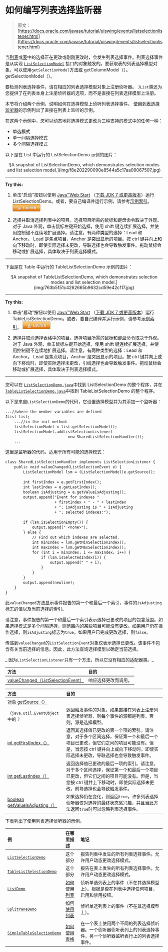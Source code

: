# 如何编写列表选择监听器

> 原文： [https://docs.oracle.com/javase/tutorial/uiswing/events/listselectionlistener.html](https://docs.oracle.com/javase/tutorial/uiswing/events/listselectionlistener.html)

当[列表](../components/list.html)或[表](../components/table.html)中的选择正在更改或刚刚更改时，会发生列表选择事件。列表选择事件是从实现 [`ListSelectionModel`](https://docs.oracle.com/javase/8/docs/api/javax/swing/ListSelectionModel.html) 接口的对象触发的。要获取表的列表选择模型对象，可以使用`getSelectionModel`方法或 getColumnModel（）。getSelectionModel（）。

要检测列表选择事件，请在相应的列表选择模型对象上注册侦听器。 `JList`类还为您提供了在列表本身上注册侦听器的选项，而不是直接在列表选择模型上注册。

本节将介绍两个示例，说明如何在选择模型上侦听列表选择事件。 [使用列表选择监听器](#eg)的示例列出了直接在列表上监听的示例。

在这两个示例中，您可以动态地将选择模式更改为三种支持的模式中的任何一种：

*   单选模式
*   单一间隔选择模式
*   多个间隔选择模式

以下是在 List 中运行的 ListSelectionDemo 示例的图片：

<center>![A snapshot of ListSelectionDemo, which demonstrates selection modes and list selection model.](img/f8e202290090e8544a5c17aa09067507.jpg)</center>

* * *

**Try this:** 

1.  单击“启动”按钮以使用 [Java™Web Start](http://www.oracle.com/technetwork/java/javase/javawebstart/index.html) （[下载 JDK 7 或更高版本](http://www.oracle.com/technetwork/java/javase/downloads/index.html)）运行 ListSelectionDemo。或者，要自己编译并运行示例，请参考[示例索引](../examples/events/index.html#ListSelectionDemo)。 [![Launches the ListSelectionDemo example](img/4707a69a17729d71c56b2bdbbb4cc61c.jpg)](https://docs.oracle.com/javase/tutorialJWS/samples/uiswing/ListSelectionDemoProject/ListSelectionDemo.jnlp) 

2.  选择并取消选择列表中的项目。选择项目所需的鼠标和键盘命令取决于外观。对于 Java 外观，单击鼠标左键开始选择，使用 shift 键连续扩展选择，并使用控制键不连续地扩展选择。请注意，有两种类型的选择：Lead 和 Anchor。 Lead 是焦点项目，Anchor 是突出显示的项目。按 ctrl 键并向上和向下移动时，即使实际选择未更改，导联选择也会导致触发事件。拖动鼠标会移动或扩展选择，具体取决于列表选择模式。

* * *

下面是在 Table 中运行的 TableListSelectionDemo 示例的图片：

<center>![A snapshot of TableListSelectionDemo, which demonstrates selection modes and list selection model.](img/763b5f51c4262665b9632cd59e42cf17.jpg)</center>

* * *

**Try this:** 

1.  单击“启动”按钮以使用 [Java™Web Start](http://www.oracle.com/technetwork/java/javase/javawebstart/index.html) （[下载 JDK 7 或更高版本](http://www.oracle.com/technetwork/java/javase/downloads/index.html)）运行 TableListSelectionDemo。或者，要自己编译并运行示例，请参考[示例索引](../examples/events/index.html#TableListSelectionDemo)。 [![Launches the TableListSelectionDemo example](img/4707a69a17729d71c56b2bdbbb4cc61c.jpg)](https://docs.oracle.com/javase/tutorialJWS/samples/uiswing/TableListSelectionDemoProject/TableListSelectionDemo.jnlp) 

2.  选择并取消选择表格中的项目。选择项目所需的鼠标和键盘命令取决于外观。对于 Java 外观，单击鼠标左键开始选择，使用 shift 键连续扩展选择，并使用控制键不连续地扩展选择。请注意，有两种类型的选择：Lead 和 Anchor。 Lead 是焦点项目，Anchor 是突出显示的项目。按 ctrl 键并向上或向下移动时，即使实际选择未更改，引线选择也会导致触发事件。拖动鼠标会移动或扩展选择，具体取决于列表选择模式。

* * *

您可以在 [``ListSelectionDemo.java``](../examples/events/ListSelectionDemoProject/src/events/ListSelectionDemo.java)中找到 ListSelectionDemo 的整个程序，并在 [``TableListSelectionDemo.java``](../examples/events/TableListSelectionDemoProject/src/events/TableListSelectionDemo.java)中找到 TableListSelectionDemo 的整个程序。

以下是来自`ListSelectionDemo`的代码，它设置选择模型并为其添加一个监听器：

```
...//where the member variables are defined
JList list;
    ...//in the init method:
    listSelectionModel = list.getSelectionModel();
    listSelectionModel.addListSelectionListener(
                            new SharedListSelectionHandler());
    ...

```

这里是监听器的代码，适用于所有可能的选择模式：

```
class SharedListSelectionHandler implements ListSelectionListener {
    public void valueChanged(ListSelectionEvent e) {
        ListSelectionModel lsm = (ListSelectionModel)e.getSource();

        int firstIndex = e.getFirstIndex();
        int lastIndex = e.getLastIndex();
        boolean isAdjusting = e.getValueIsAdjusting();
        output.append("Event for indexes "
                      + firstIndex + " - " + lastIndex
                      + "; isAdjusting is " + isAdjusting
                      + "; selected indexes:");

        if (lsm.isSelectionEmpty()) {
            output.append(" <none>");
        } else {
            // Find out which indexes are selected.
            int minIndex = lsm.getMinSelectionIndex();
            int maxIndex = lsm.getMaxSelectionIndex();
            for (int i = minIndex; i <= maxIndex; i++) {
                if (lsm.isSelectedIndex(i)) {
                    output.append(" " + i);
                }
            }
        }
        output.append(newline);
    }
}

```

此`valueChanged`方法显示事件报告的第一个和最后一个索引，事件的`isAdjusting`标志的值以及当前选择的索引。

请注意，事件报告的第一个和最后一个索引表示选择已更改的项目的包含范围。如果选择模式是多个间隔选择，则范围内的某些项目可能没有更改。如果用户仍在操作选择，则`isAdjusting`标志为`true`，如果用户已完成更改选择，则`false`。

传递到`valueChanged`的`ListSelectionEvent`对象仅表示选择已更改。该事件不包含有关当前选择的信息。因此，此方法查询选择模型以确定当前选择。

_ 因为`ListSelectionListener`只有一个方法，所以它没有相应的适配器类。_

| 方法 | 目的 |
| :-- | :-- |
| [valueChanged（ListSelectionEvent）](https://docs.oracle.com/javase/8/docs/api/javax/swing/event/ListSelectionListener.html#valueChanged-javax.swing.ListSelectionEvent-) | 响应选择更改而调用。 |

| 方法 | 目的 |
| :-- | :-- |
| [对象 getSource（）](https://docs.oracle.com/javase/8/docs/api/java/util/EventObject.html#getSource--)
（`java.util.EventObject` 中的 _）_ | 返回触发事件的对象。如果直接在列表上注册列表选择侦听器，则每个事件的源都是列表。否则，源是选择模型。 |
| [int getFirstIndex（）](https://docs.oracle.com/javase/8/docs/api/javax/swing/event/ListSelectionEvent.html#getFirstIndex--) | 返回其选择值已更改的第一个项的索引。请注意，对于多个区间选择，保证第一个和最后一个项目已更改，但它们之间的项目可能没有。但是，当您按 ctrl 键并向上或向下移动时，即使实际选择未更改，导联选择也会导致触发事件。 |
| [int getLastIndex（）](https://docs.oracle.com/javase/8/docs/api/javax/swing/event/ListSelectionEvent.html#getLastIndex--) | 返回选择值已更改的最后一项的索引。请注意，对于多个区间选择，保证第一个和最后一个项目已更改，但它们之间的项目可能没有。但是，当您按 ctrl 键并上下移动时，即使实际选择未更改，前导选择也会导致触发事件。 |
| [boolean getValueIsAdjusting（）](https://docs.oracle.com/javase/8/docs/api/javax/swing/event/ListSelectionEvent.html#getValueIsAdjusting--) | 如果选择仍在变化，则返回`true`。许多列表选择侦听器仅对选择的最终状态感兴趣，并且当此方法返回`true`时可以忽略列表选择事件。 |

下表列出了使用列表选择侦听器的示例。

| 例 | 在哪里描述 | 笔记 |
| :-- | :-- | :-- |
| [`ListSelectionDemo`](../examples/events/index.html#ListSelectionDemo) | 这个部分 | 报告列表中发生的所有列表选择事件。允许用户动态更改选择模式。 |
| [`TableListSelectionDemo`](../examples/events/index.html#TableListSelectionDemo) | 这个部分 | 报告在表上发生的所有列表选择事件。允许用户动态更改选择模式。 |
| [`ListDemo`](../examples/components/index.html#ListDemo) | [如何使用列表](../components/list.html) | 侦听单选列表上的事件（不在其选择模型上）。根据是否在列表中选择任何项目，启用和禁用按钮。 |
| [`SplitPaneDemo`](../examples/components/index.html#SplitPaneDemo) | [如何使用列表](../components/list.html) | 侦听单选列表上的事件（不在其选择模型上）。 |
| [`SimpleTableSelectionDemo`](../examples/components/index.html#SimpleTableSelectionDemo) | [如何使用表格](../components/table.html) | 在一个表上使用两个不同的列表选择侦听器。一个侦听器侦听表列上的列表选择事件，另一个侦听器监听表行上的列表选择事件。 |